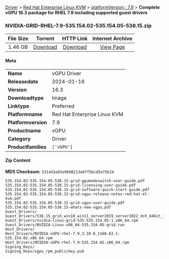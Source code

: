 
[Driver](/README.md)  >  [Red Hat Enterprise Linux KVM](/index/Driver/Red_Hat_Enterprise_Linux_KVM.md)  >  [platformVersion : 7.9](/index/Driver/Red_Hat_Enterprise_Linux_KVM/7.9.md)  >  **Complete vGPU 16.3 package for RHEL 7.9 including supported guest drivers**


### NVIDIA-GRID-RHEL-7.9-535.154.02-535.154.05-538.15.zip

| **File Size** | **Torrent**  | **HTTP Link** | **Internet Archive** |
|:-------------:|:------------:|:-------------:|:--------------------:|
| 1.46 GB |  [Download](https://archive.org/download/nvgpu_NVIDIA-GRID-RHEL-7.9-535.154.02-535.154.05-538.15.zip/nvgpu_NVIDIA-GRID-RHEL-7.9-535.154.02-535.154.05-538.15.zip_archive.torrent)       | [Download](https://archive.org/compress/nvgpu_NVIDIA-GRID-RHEL-7.9-535.154.02-535.154.05-538.15.zip) | [View Page](https://archive.org/details/nvgpu_NVIDIA-GRID-RHEL-7.9-535.154.02-535.154.05-538.15.zip)       |

#### Meta

<table>
<tr><td><strong>Name</strong></td><td>vGPU Driver</td></tr>
<tr><td><strong>Releasedate</strong></td><td>2024-01-16</td></tr>
<tr><td><strong>Version</strong></td><td>16.3</td></tr>
<tr><td><strong>Downloadtype</strong></td><td>Image</td></tr>
<tr><td><strong>Linktype</strong></td><td>Preferred</td></tr>
<tr><td><strong>Platformname</strong></td><td>Red Hat Enterprise Linux KVM</td></tr>
<tr><td><strong>Platformversion</strong></td><td>7.9</td></tr>
<tr><td><strong>Productname</strong></td><td>vGPU</td></tr>
<tr><td><strong>Category</strong></td><td>Driver</td></tr>
<tr><td><strong>Productfamilies</strong></td><td><code>['vGPU']</code></td></tr>
</table>

#### Zip Content

**MD5 Checksum**: `531441e65e9608213e87f5bcd5e75b19`

```text
535.154.02-535.154.05-538.15-grid-gpumodeswitch-user-guide.pdf
535.154.02-535.154.05-538.15-grid-licensing-user-guide.pdf
535.154.02-535.154.05-538.15-grid-software-quick-start-guide.pdf
535.154.02-535.154.05-538.15-grid-vgpu-release-notes-red-hat-el-kvm.pdf
535.154.02-535.154.05-538.15-grid-vgpu-user-guide.pdf
535.154.02-535.154.05-538.15-whats-new-vgpu.pdf
Guest_Drivers/
Guest_Drivers/538.15_grid_win10_win11_server2019_server2022_dch_64bit_international.exe
Guest_Drivers/nvidia-linux-grid-535-535.154.05-1.x86_64.rpm
Guest_Drivers/NVIDIA-Linux-x86_64-535.154.05-grid.run
Host_Drivers/
Host_Drivers/NVIDIA-vGPU-rhel-7.9_3.10.0_1160.62.1-535.154.02.x86_64.rpm
Host_Drivers/NVIDIA-vGPU-rhel-7.9-535.154.02.x86_64.rpm
Signing_Keys/
Signing_Keys/vgpu_rpm_publickey.pub
```